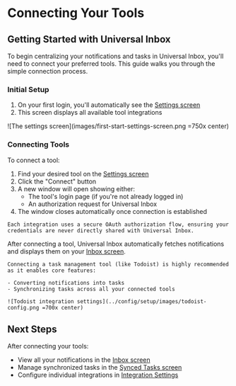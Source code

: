 # Connecting Your Tools

## Getting Started with Universal Inbox

To begin centralizing your notifications and tasks in Universal Inbox, you'll need to connect your preferred tools. This guide walks you through the simple connection process.

### Initial Setup

1. On your first login, you'll automatically see the [Settings screen](https://app.universal-inbox.com/settings)
2. This screen displays all available tool integrations

![The settings screen](images/first-start-settings-screen.png =750x center)

### Connecting Tools

To connect a tool:

1. Find your desired tool on the [Settings screen](https://app.universal-inbox.com/settings)
2. Click the "Connect" button
3. A new window will open showing either:
   - The tool's login page (if you're not already logged in)
   - An authorization request for Universal Inbox
4. The window closes automatically once connection is established

```admonish note
Each integration uses a secure OAuth authorization flow, ensuring your credentials are never directly shared with Universal Inbox.
```

After connecting a tool, Universal Inbox automatically fetches notifications and displays them on your [Inbox screen](inbox_screen.md).

```admonish tip
Connecting a task management tool (like Todoist) is highly recommended as it enables core features:

- Converting notifications into tasks
- Synchronizing tasks across all your connected tools

![Todoist integration settings](../config/setup/images/todoist-config.png =700x center)
```

## Next Steps

After connecting your tools:

- View all your notifications in the [Inbox screen](inbox_screen.md)
- Manage synchronized tasks in the [Synced Tasks screen](synced_tasks_screen.md)
- Configure individual integrations in [Integration Settings](../config/setup/)
